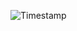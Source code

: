 ![Timestamp](https://img.shields.io/badge/dynamic/json?label=Timestamp&query=%24.data&url=https://raw.githubusercontent.com/Harshini-24-IT/dynamic_readme/Main/Timestamp.txt)










 

